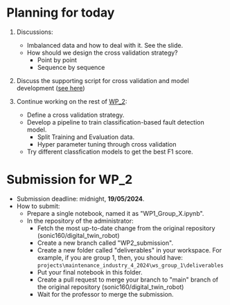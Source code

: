# Planning for today

1. Discussions:
    - Imbalanced data and how to deal with it. See the slide.
    - How should we design the cross validation strategy?
        - Point by point
        - Sequence by sequence

2. Discuss the supporting script for cross validation and model development ([see here](demo_motor_6_lr.ipynb))

3. Continue working on the rest of [WP_2](TD_WP_2_Complete.ipynb):
    - Define a cross validation strategy.
    - Develop a pipeline to train classification-based fault detection model.
        - Split Training and Evaluation data.
        - Hyper parameter tuning through cross validation
    - Try different classfication models to get the best F1 score.

# Submission for WP_2
- Submission deadline: midnight, **19/05/2024**.
- How to submit:
    - Prepare a single notebook, named it as "WP1_Group_X.ipynb".
    - In the repository of the administrator:
        - Fetch the most up-to-date change from the original repository (sonic160/digital_twin_robot)
        - Create a new branch called "WP2_submission".
        - Create a new folder called "deliverables" in your workspace. For example, if you are group 1, then, you should have: `projects\maintenance_industry_4_2024\ws_group_1\deliverables`
        - Put your final notebook in this folder.
        - Create a pull request to merge your branch to "main" branch of the original repository (sonic160/digital_twin_robot)
        - Wait for the professor to merge the submission.

